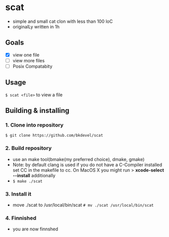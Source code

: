 # scat
- simple and small cat clon with less than 100 loC
- originalLy written in 1h

## Goals
- [x] view one file
- [ ] view more files
- [ ] Posix Compatabity

## Usage
`$ scat <file>` to view a file

## Building & installing
### 1. Clone into repository 
`$ git clone https://github.com/bkdevel/scat`
### 2. Build repository 
- use an make tool(bmake(my preferred choice), dmake, gmake)
- Note: by default clang is used if you do not have a C-Compiler installed set CC in the makefile to cc. On MacOS X you might run > **xcode-select --install** additionally
- `$ make ./scat`
### 3. Install it
- move ./scat to /usr/local/bin/scat
`# mv ./scat /usr/local/bin/scat`
### 4. Finnished
- you are now finnshed
